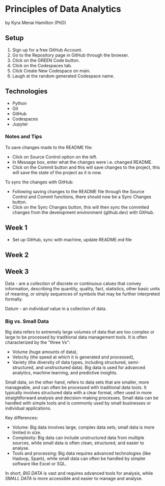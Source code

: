 # Principles of Data Analytics

by Kyra Menai Hamilton (PhD)

## Setup 

1. Sign up for a free GitHub Account.
2. Go to the Repository page in GitHub through the browser.
3. Click on the GREEN Code button.
4. Click on the Codespaces tab.
5. Click Create New Codespace on main.
6. Laugh at the random generated Codespace name.

## Technologies

- Python
- Git
- GitHub
- Codespaces
- Jupyter

### Notes and Tips

To save changes made to the README file:
- Click on Source Control option on the left.
- In Message box, enter what the changes were i.e. changed README.
- Click on the Commit button and this will save changes to the project, this will save the state of the project as it is now.

To sync the changes with GitHub:
- Following saving changes to the README file through the Source Control and Commit functions, there should now be a Sync Changes button.
- Click on the Sync Changes button, this will then sync the commited changes from the development environment (github.dev) with GitHub.

## Week 1 
- Set up GitHub, sync with machine, update README.md file

## Week 2

## Week 3

Data - are a *collection* of discrete or continuous calues that convey information, describing the quantity, quality, fact, statistics, other basic units of meaning, or simply sequences of symbols that may be further interpreted formally.

Datum - an *individual* value in a collection of data.

### Big vs. Small Data

Big data refers to extremely large volumes of data that are too complex or large to be processed by traditional data management tools. 
It is often characterized by the "three Vs": 
- Volume (huge amounts of data), 
- Velocity (the speed at which it is generated and processed), 
- Variety (the diversity of data types, including structured, semi-structured, and unstructured data). 
Big data is used for advanced analytics, machine learning, and predictive insights.

Small data, on the other hand, refers to data sets that are smaller, more manageable, and can often be processed with traditional data tools. It typically involves structured data with a clear format, often used in more straightforward analysis and decision-making processes. Small data can be handled with simple tools and is commonly used by small businesses or individual applications.

Key differences:

- Volume: Big data involves large, complex data sets; small data is more limited in size.
-  Complexity: Big data can include unstructured data from multiple sources, while small data is often clean, structured, and easier to analyse.
- Tools and processing: Big data requires advanced technologies (like Hadoop, Spark), while small data can often be handled by simpler software like Excel or SQL.

In short, *BIG DATA* is vast and requires advanced tools for analysis, while *SMALL DATA* is more accessible and easier to manage and analyse.